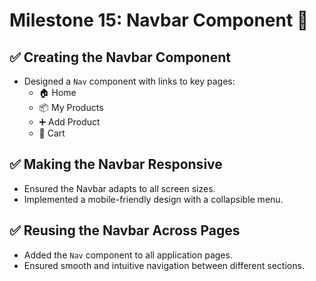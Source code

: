 # Milestone 15: Navbar Component 🚀  

## ✅ Creating the Navbar Component  
- Designed a `Nav` component with links to key pages:  
  - 🏠 Home  
  - 📦 My Products  
  - ➕ Add Product  
  - 🛒 Cart  

## ✅ Making the Navbar Responsive  
- Ensured the Navbar adapts to all screen sizes.  
- Implemented a mobile-friendly design with a collapsible menu.  

## ✅ Reusing the Navbar Across Pages  
- Added the `Nav` component to all application pages.  
- Ensured smooth and intuitive navigation between different sections.  
